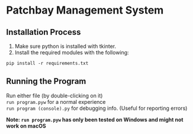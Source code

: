 # Patchbay Management System

## Installation Process
1. Make sure python is installed with tkinter.
2. Install the required modules with the following:
```
pip install -r requirements.txt
```

## Running the Program

Run either file (by double-clicking on it)\
`run program.pyw` for a normal experience\
`run program (console).py` for debugging info. (Useful for reporting errors)

**Note: `run program.pyw` has only been tested on Windows and might not work on macOS**
